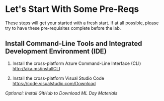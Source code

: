 # Let's Start With Some Pre-Reqs

These steps will get your started with a fresh start. If at all possible, please try to have these pre-requisites complete before the lab.

## Install Command-Line Tools and Integrated Development Environment (IDE)

1. Install the cross-platform Azure Command-Line Interface (CLI)
http://aka.ms/installCLI

2. Install the cross-platform Visual Studio Code
https://code.visualstudio.com/Download

<i/> Optional: Install GitHub to Download ML Day Materials </i>
